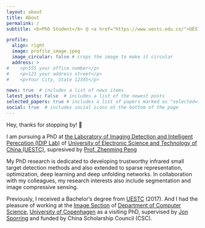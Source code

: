 ```yaml
---
layout: about
title: About
permalink: /
subtitle: <b>PhD Student</b> @ <a href="https://www.uestc.edu.cn/">UESTC</a>

profile:
  align: right
  image: profile_image.jpeg
  image_circular: false # crops the image to make it circular
  address: >
#    <p>555 your office number</p>
#    <p>123 your address street</p>
#    <p>Your City, State 12345</p>

news: true  # includes a list of news items
latest_posts: False  # includes a list of the newest posts
selected_papers: true # includes a list of papers marked as "selected={true}"
social: true  # includes social icons at the bottom of the page
---
```


Hey, thanks for stopping by! 👋

I am pursuing a PhD at [the Laboratory of Imaging Detection and Intelligent Perecption (IDIP Lab)](http://idiplab.uestc.cn/) of [University of Electronic Science and Technology of China (UESTC)](https://www.uestc.edu.cn/), supresived by [Prof. Zhenming Peng](https://www.sice.uestc.edu.cn/info/1302/5086.htm)

My PhD research is dedicated to developing trustworthy infrared small target detection methods and also extended to sparse representation, optimization, deep learning and deep unfolding networks. In collaboration with my colleagues, my research interests also include segmentation and image compressive sensing.

Previously, I received a Bachelor’s degree from [UESTC](https://www.uestc.edu.cn/) (2017). And I had the pleasure of working at the [Image Section](https://di.ku.dk/english/research/imagesection/) of [Department of Computer Science](https://di.ku.dk/english/), [University of Copenhagen](https://www.ku.dk/english/) as a visiting PhD, supervised by [Jon Sporring](https://sporring.github.io/) and funded by China Scholarship Council (CSC).